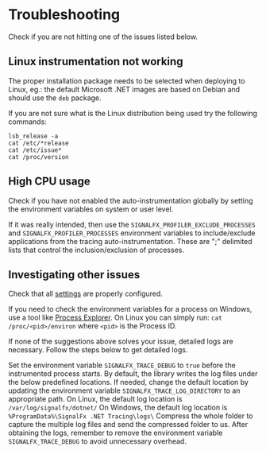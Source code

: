 # Troubleshooting

Check if you are not hitting one of the issues listed below.

## Linux instrumentation not working

The proper installation package needs to be selected when deploying to Linux,
eg.: the default Microsoft .NET images are based on Debian and should use
the `deb` package.

If you are not sure what is the Linux distribution being used try the following commands:

```terminal
lsb_release -a
cat /etc/*release
cat /etc/issue*
cat /proc/version
```

## High CPU usage

Check if you have not enabled the auto-instrumentation globally
by setting the environment variables on system or user level.

If it was really intended, then use the
`SIGNALFX_PROFILER_EXCLUDE_PROCESSES` and `SIGNALFX_PROFILER_PROCESSES`
environment variables to include/exclude applications from the tracing auto-instrumentation.
These are ";" delimited lists that control the inclusion/exclusion of processes.

## Investigating other issues

Check that all [settings](advanced-config.md) are properly configured.

If you need to check the environment variables for a process on Windows, use a tool
like [Process Explorer](https://docs.microsoft.com/en-us/sysinternals/downloads/process-explorer).
On Linux you can simply run: `cat /proc/<pid>/environ`
where `<pid>` is the Process ID.

If none of the suggestions above solves your issue, detailed logs are necessary.
Follow the steps below to get detailed logs.

Set the environment variable `SIGNALFX_TRACE_DEBUG` to `true` before
the instrumented process starts.
By default, the library writes the log files under the below predefined locations.
If needed, change the default location by updating the environment variable
`SIGNALFX_TRACE_LOG_DIRECTORY` to an appropriate path.
On Linux, the default log location is `/var/log/signalfx/dotnet/`
On Windows, the default log location is `%ProgramData%\SignalFx .NET Tracing\logs\`
Compress the whole folder to capture the multiple log files and send
the compressed folder to us.
After obtaining the logs, remember to remove the environment variable
`SIGNALFX_TRACE_DEBUG` to avoid unnecessary overhead.
